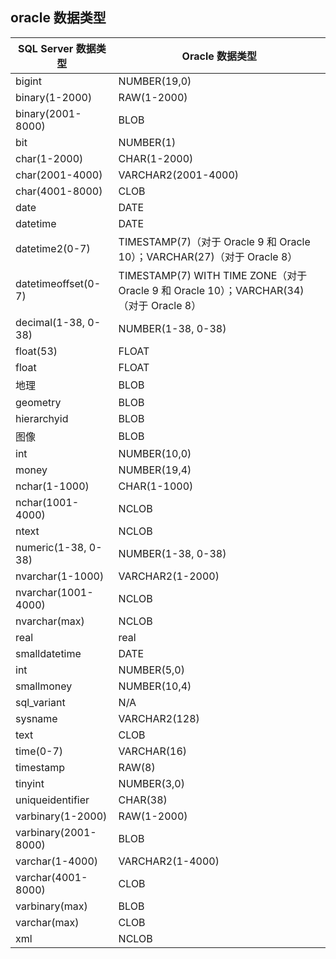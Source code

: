 ## oracle 数据类型


<table>
<thead>
<tr><th><span data-ttu-id="8d473-189">SQL Server 数据类型</span></th><th><span data-ttu-id="8d473-190">Oracle 数据类型</span></th></tr>
</thead>
<tbody>
<tr>
<td><span data-ttu-id="8d473-191">bigint</span></td>
<td><span data-ttu-id="8d473-192">NUMBER(19,0)</span></td>
</tr>
<tr>
<td><span data-ttu-id="8d473-193">binary(1-2000)</span></td>
<td><span data-ttu-id="8d473-194">RAW(1-2000)</span></td>
</tr>
<tr>
<td><span data-ttu-id="8d473-195">binary(2001-8000)</span></td>
<td><span data-ttu-id="8d473-196">BLOB</span></td>
</tr>
<tr>
<td><span data-ttu-id="8d473-197">bit</span></td>
<td><span data-ttu-id="8d473-198">NUMBER(1)</span></td>
</tr>
<tr>
<td><span data-ttu-id="8d473-199">char(1-2000)</span></td>
<td><span data-ttu-id="8d473-200">CHAR(1-2000)</span></td>
</tr>
<tr>
<td><span data-ttu-id="8d473-201">char(2001-4000)</span></td>
<td><span data-ttu-id="8d473-202">VARCHAR2(2001-4000)</span></td>
</tr>
<tr>
<td><span data-ttu-id="8d473-203">char(4001-8000)</span></td>
<td><span data-ttu-id="8d473-204">CLOB</span></td>
</tr>
<tr>
<td><span data-ttu-id="8d473-205">date</span></td>
<td><span data-ttu-id="8d473-206">DATE</span></td>
</tr>
<tr>
<td><span data-ttu-id="8d473-207">datetime</span></td>
<td><span data-ttu-id="8d473-208">DATE</span></td>
</tr>
<tr>
<td><span data-ttu-id="8d473-209">datetime2(0-7)</span></td>
<td><span data-ttu-id="8d473-210">TIMESTAMP(7)（对于 Oracle 9 和 Oracle 10）；VARCHAR(27)（对于 Oracle 8）</span></td>
</tr>
<tr>
<td><span data-ttu-id="8d473-211">datetimeoffset(0-7)</span></td>
<td><span data-ttu-id="8d473-212">TIMESTAMP(7) WITH TIME ZONE（对于 Oracle 9 和 Oracle 10）；VARCHAR(34)（对于 Oracle 8）</span></td>
</tr>
<tr>
<td><span data-ttu-id="8d473-213">decimal(1-38, 0-38)</span></td>
<td><span data-ttu-id="8d473-214">NUMBER(1-38, 0-38)</span></td>
</tr>
<tr>
<td><span data-ttu-id="8d473-215">float(53)</span></td>
<td><span data-ttu-id="8d473-216">FLOAT</span></td>
</tr>
<tr>
<td><span data-ttu-id="8d473-217">float</span></td>
<td><span data-ttu-id="8d473-218">FLOAT</span></td>
</tr>
<tr>
<td><span data-ttu-id="8d473-219">地理</span></td>
<td><span data-ttu-id="8d473-220">BLOB</span></td>
</tr>
<tr>
<td><span data-ttu-id="8d473-221">geometry</span></td>
<td><span data-ttu-id="8d473-222">BLOB</span></td>
</tr>
<tr>
<td><span data-ttu-id="8d473-223">hierarchyid</span></td>
<td><span data-ttu-id="8d473-224">BLOB</span></td>
</tr>
<tr>
<td><span data-ttu-id="8d473-225">图像</span></td>
<td><span data-ttu-id="8d473-226">BLOB</span></td>
</tr>
<tr>
<td><span data-ttu-id="8d473-227">int</span></td>
<td><span data-ttu-id="8d473-228">NUMBER(10,0)</span></td>
</tr>
<tr>
<td><span data-ttu-id="8d473-229">money</span></td>
<td><span data-ttu-id="8d473-230">NUMBER(19,4)</span></td>
</tr>
<tr>
<td><span data-ttu-id="8d473-231">nchar(1-1000)</span></td>
<td><span data-ttu-id="8d473-232">CHAR(1-1000)</span></td>
</tr>
<tr>
<td><span data-ttu-id="8d473-233">nchar(1001-4000)</span></td>
<td><span data-ttu-id="8d473-234">NCLOB</span></td>
</tr>
<tr>
<td><span data-ttu-id="8d473-235">ntext</span></td>
<td><span data-ttu-id="8d473-236">NCLOB</span></td>
</tr>
<tr>
<td><span data-ttu-id="8d473-237">numeric(1-38, 0-38)</span></td>
<td><span data-ttu-id="8d473-238">NUMBER(1-38, 0-38)</span></td>
</tr>
<tr>
<td><span data-ttu-id="8d473-239">nvarchar(1-1000)</span></td>
<td><span data-ttu-id="8d473-240">VARCHAR2(1-2000)</span></td>
</tr>
<tr>
<td><span data-ttu-id="8d473-241">nvarchar(1001-4000)</span></td>
<td><span data-ttu-id="8d473-242">NCLOB</span></td>
</tr>
<tr>
<td><span data-ttu-id="8d473-243">nvarchar(max)</span></td>
<td><span data-ttu-id="8d473-244">NCLOB</span></td>
</tr>
<tr>
<td><span data-ttu-id="8d473-245">real</span></td>
<td><span data-ttu-id="8d473-246">real</span></td>
</tr>
<tr>
<td><span data-ttu-id="8d473-247">smalldatetime</span></td>
<td><span data-ttu-id="8d473-248">DATE</span></td>
</tr>
<tr>
<td><span data-ttu-id="8d473-249">int</span></td>
<td><span data-ttu-id="8d473-250">NUMBER(5,0)</span></td>
</tr>
<tr>
<td><span data-ttu-id="8d473-251">smallmoney</span></td>
<td><span data-ttu-id="8d473-252">NUMBER(10,4)</span></td>
</tr>
<tr>
<td><span data-ttu-id="8d473-253">sql_variant</span></td>
<td><span data-ttu-id="8d473-254">N/A</span></td>
</tr>
<tr>
<td><span data-ttu-id="8d473-255">sysname</span></td>
<td><span data-ttu-id="8d473-256">VARCHAR2(128)</span></td>
</tr>
<tr>
<td><span data-ttu-id="8d473-257">text</span></td>
<td><span data-ttu-id="8d473-258">CLOB</span></td>
</tr>
<tr>
<td><span data-ttu-id="8d473-259">time(0-7)</span></td>
<td><span data-ttu-id="8d473-260">VARCHAR(16)</span></td>
</tr>
<tr>
<td><span data-ttu-id="8d473-261">timestamp</span></td>
<td><span data-ttu-id="8d473-262">RAW(8)</span></td>
</tr>
<tr>
<td><span data-ttu-id="8d473-263">tinyint</span></td>
<td><span data-ttu-id="8d473-264">NUMBER(3,0)</span></td>
</tr>
<tr>
<td><span data-ttu-id="8d473-265">uniqueidentifier</span></td>
<td><span data-ttu-id="8d473-266">CHAR(38)</span></td>
</tr>
<tr>
<td><span data-ttu-id="8d473-267">varbinary(1-2000)</span></td>
<td><span data-ttu-id="8d473-268">RAW(1-2000)</span></td>
</tr>
<tr>
<td><span data-ttu-id="8d473-269">varbinary(2001-8000)</span></td>
<td><span data-ttu-id="8d473-270">BLOB</span></td>
</tr>
<tr>
<td><span data-ttu-id="8d473-271">varchar(1-4000)</span></td>
<td><span data-ttu-id="8d473-272">VARCHAR2(1-4000)</span></td>
</tr>
<tr>
<td><span data-ttu-id="8d473-273">varchar(4001-8000)</span></td>
<td><span data-ttu-id="8d473-274">CLOB</span></td>
</tr>
<tr>
<td><span data-ttu-id="8d473-275">varbinary(max)</span></td>
<td><span data-ttu-id="8d473-276">BLOB</span></td>
</tr>
<tr>
<td><span data-ttu-id="8d473-277">varchar(max)</span></td>
<td><span data-ttu-id="8d473-278">CLOB</span></td>
</tr>
<tr>
<td><span data-ttu-id="8d473-279">xml</span></td>
<td><span data-ttu-id="8d473-280">NCLOB</span></td>
</tr>
</tbody>
</table>
